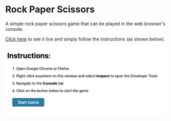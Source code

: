 # Rock Paper Scissors

A simple rock paper scissors game that can be played in the web browser's console.

[Click here](https://victorzottmann.github.io/rock-paper-scissors/) to see it live and simply follow the instructions (as shown below).

![screenshot of the instructions of the game](./screenshots/instructions.png)
